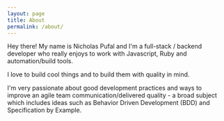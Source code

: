 ```yaml
---
layout: page
title: About
permalink: /about/
---
```


Hey there! My name is Nicholas Pufal and I'm a full-stack / backend developer who really enjoys to work with Javascript, Ruby and automation/build tools.

I love to build cool things and to build them with quality in mind.

I'm very passionate about good development practices and ways to improve an agile team communication/delivered quality - a broad subject which includes ideas such as Behavior Driven Development (BDD) and Specification by Example.
